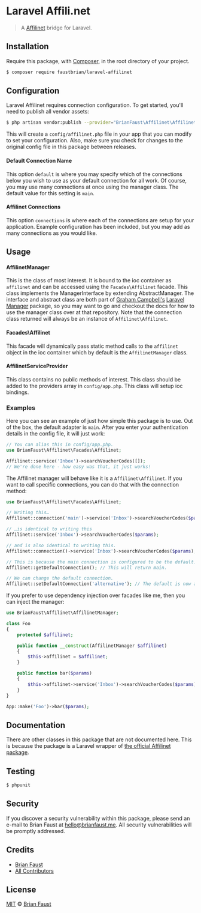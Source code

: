 # Laravel Affili.net

> A [Affilinet](https://affilinet.com) bridge for Laravel.

## Installation

Require this package, with [Composer](https://getcomposer.org/), in the root directory of your project.

```bash
$ composer require faustbrian/laravel-affilinet
```

## Configuration

Laravel Affilinet requires connection configuration. To get started, you'll need to publish all vendor assets:

```bash
$ php artisan vendor:publish --provider="BrianFaust\Affilinet\AffilinetServiceProvider"
```

This will create a `config/affilinet.php` file in your app that you can modify to set your configuration. Also, make sure you check for changes to the original config file in this package between releases.

#### Default Connection Name

This option `default` is where you may specify which of the connections below you wish to use as your default connection for all work. Of course, you may use many connections at once using the manager class. The default value for this setting is `main`.

#### Affilinet Connections

This option `connections` is where each of the connections are setup for your application. Example configuration has been included, but you may add as many connections as you would like.

## Usage

#### AffilinetManager

This is the class of most interest. It is bound to the ioc container as `affilinet` and can be accessed using the `Facades\Affilinet` facade. This class implements the ManagerInterface by extending AbstractManager. The interface and abstract class are both part of [Graham Campbell's](https://github.com/GrahamCampbell) [Laravel Manager](https://github.com/GrahamCampbell/Laravel-Manager) package, so you may want to go and checkout the docs for how to use the manager class over at that repository. Note that the connection class returned will always be an instance of `Affilinet\Affilinet`.

#### Facades\Affilinet

This facade will dynamically pass static method calls to the `affilinet` object in the ioc container which by default is the `AffilinetManager` class.

#### AffilinetServiceProvider

This class contains no public methods of interest. This class should be added to the providers array in `config/app.php`. This class will setup ioc bindings.

### Examples

Here you can see an example of just how simple this package is to use. Out of the box, the default adapter is `main`. After you enter your authentication details in the config file, it will just work:

```php
// You can alias this in config/app.php.
use BrianFaust\Affilinet\Facades\Affilinet;

Affilinet::service('Inbox')->searchVoucherCodes([]);
// We're done here - how easy was that, it just works!
```

The Affilinet manager will behave like it is a `Affilinet\Affilinet`. If you want to call specific connections, you can do that with the connection method:

```php
use BrianFaust\Affilinet\Facades\Affilinet;

// Writing this…
Affilinet::connection('main')->service('Inbox')->searchVoucherCodes($params);

// …is identical to writing this
Affilinet::service('Inbox')->searchVoucherCodes($params);

// and is also identical to writing this.
Affilinet::connection()->service('Inbox')->searchVoucherCodes($params);

// This is because the main connection is configured to be the default.
Affilinet::getDefaultConnection(); // This will return main.

// We can change the default connection.
Affilinet::setDefaultConnection('alternative'); // The default is now alternative.
```

If you prefer to use dependency injection over facades like me, then you can inject the manager:

```php
use BrianFaust\Affilinet\AffilinetManager;

class Foo
{
    protected $affilinet;

    public function __construct(AffilinetManager $affilinet)
    {
        $this->affilinet = $affilinet;
    }

    public function bar($params)
    {
        $this->affilinet->service('Inbox')->searchVoucherCodes($params);
    }
}

App::make('Foo')->bar($params);
```

## Documentation

There are other classes in this package that are not documented here. This is because the package is a Laravel wrapper of [the official Affilinet package](https://github.com/affilinet/affilinet-php).

## Testing

``` bash
$ phpunit
```

## Security

If you discover a security vulnerability within this package, please send an e-mail to Brian Faust at hello@brianfaust.me. All security vulnerabilities will be promptly addressed.

## Credits

- [Brian Faust](https://github.com/faustbrian)
- [All Contributors](../../contributors)

## License

[MIT](LICENSE) © [Brian Faust](https://brianfaust.me)

